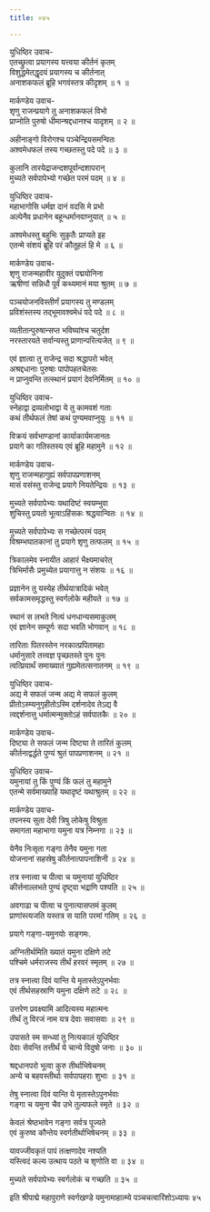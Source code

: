 ```yaml
---
title: ०४५

---
```

युधिष्ठिर उवाच-  
एतच्छ्रुत्वा प्रयागस्य यत्त्वया कीर्तनं कृतम्  
विशुद्धमेतद्धृदयं प्रयागस्य च कीर्तनात्  
अनाशकफलं ब्रूहि भगवंस्तत्र कीदृशम् ॥ १ ॥


मार्कण्डेय उवाच-  
शृणु राजन्प्रयागे तु अनाशकफलं विभो  
प्राप्नोति पुरुषो धीमान्श्रद्दधानश्च यादृशम् ॥ २ ॥


अहीनाङ्गो विरोगश्च पञ्चेन्द्रियसमन्वितः  
अश्वमेधफलं तस्य गच्छतस्तु पदे पदे ॥ ३ ॥


कुलानि तारयेद्राजन्दशपूर्वान्दशापरान्  
मुच्यते सर्वपापेभ्यो गच्छेत परमं पदम् ॥ ४ ॥


युधिष्ठिर उवाच-  
महाभागोसि धर्मज्ञ दानं वदसि मे प्रभो  
अल्पेनैव प्रधानेन बहून्धर्मानवाप्नुयात् ॥ ५ ॥


अश्वमेधस्तु बहुभिः सुकृतैः प्राप्यते इह  
एतन्मे संशयं ब्रूहि परं कौतूहलं हि मे ॥ ६ ॥


मार्कण्डेय उवाच-  
शृणु राजन्महावीर युदुक्तं पद्मयोनिना  
ऋषीणां सन्निधौ पूर्वं कथ्यमानं मया श्रुतम् ॥ ७ ॥


पञ्चयोजनविस्तीर्णं प्रयागस्य तु मण्डलम्  
प्रविशंस्तस्य तद्भूमावश्वमेधं पदे पदे ॥ ८ ॥


व्यतीतान्पुरुषान्सप्त भविष्यांश्च चतुर्दश  
नरस्तारयते सर्वान्यस्तु प्राणान्परित्यजेत् ॥ ९ ॥


एवं ज्ञात्वा तु राजेन्द्र सदा श्रद्धापरो भवेत्  
अश्रद्दधानाः पुरुषाः पापोपहतचेतसः  
न प्राप्नुवन्ति तत्स्थानं प्रयागं देवनिर्मितम् ॥ १० ॥


युधिष्ठिर उवाच-  
स्नेहाद्वा द्रव्यलोभाद्वा ये तु कामवशं गताः  
कथं तीर्थफलं तेषां कथं पुण्यमवाप्नुयुः ॥ ११ ॥


विक्रयं सर्वभाण्डानां कार्याकार्यमजानतः  
प्रयागे का गतिस्तस्य एवं ब्रूहि महामुने ॥ १२ ॥


मार्कण्डेय उवाच-  
शृणु राजन्महागुह्यं सर्वपापप्रणाशनम्  
मासं वसंस्तु राजेन्द्र प्रयागे नियतेन्द्रियः ॥ १३ ॥


मुच्यते सर्वपापेभ्यः यथादिष्टं स्वयम्भुवा  
शुचिस्तु प्रयतो भूत्वाऽहिंसकः श्रद्धयान्वितः ॥ १४ ॥


मुच्यते सर्वपापेभ्यः स गच्छेत्परमं पदम्  
विश्रम्भघातकानां तु प्रयागे शृणु तत्फलम् ॥ १५ ॥


त्रिकालमेव स्नायीत आहारं भैक्ष्यमाचरेत्  
त्रिभिर्मासैः प्रमुच्येत प्रयागात्तु न संशयः ॥ १६ ॥


प्रज्ञानेन तु यस्येह तीर्थयात्रादिकं भवेत्  
सर्वकामसमृद्धस्तु स्वर्गलोके महीयते ॥ १७ ॥


स्थानं स लभते नित्यं धनधान्यसमाकुलम्  
एवं ज्ञानेन सम्पूर्णः सदा भवति भोगवान् ॥ १८ ॥


तारिताः पितरस्तेन नरकात्प्रपितामहाः  
धर्मानुसारे तत्त्वज्ञ पृच्छतस्ते पुनः पुनः  
त्वत्प्रियार्थं समाख्यातं गुह्यमेतत्सनातनम् ॥ १९ ॥


युधिष्ठिर उवाच-  
अद्य मे सफलं जन्म अद्य मे सफलं कुलम्  
प्रीतोऽस्म्यनुगृहीतोऽस्मि दर्शनादेव तेऽद्य वै  
त्वद्दर्शनात्तु धर्मात्मन्मुक्तोऽहं सर्वपातकैः ॥ २० ॥


मार्कण्डेय उवाच-  
दिष्ट्या ते सफलं जन्म दिष्ट्या ते तारितं कुलम्  
कीर्तनाद्वर्द्धते पुण्यं श्रुतं पापप्रणाशनम् ॥ २१ ॥


युधिष्ठिर उवाच-  
यमुनायां तु किं पुण्यं किं फलं तु महामुने  
एतन्मे सर्वमाख्याहि यथादृष्टं यथाश्रुतम् ॥ २२ ॥


मार्कण्डेय उवाच-  
तपनस्य सुता देवी त्रिषु लोकेषु विश्रुता  
समागता महाभागा यमुना यत्र निम्नगा ॥ २३ ॥


येनैव निःसृता गङ्गा तेनैव यमुना गता  
योजनानां सहस्रेषु कीर्तनात्पापनाशिनी ॥ २४ ॥


तत्र स्नात्वा च पीत्वा च यमुनायां युधिष्ठिर  
कीर्त्तनाल्लभते पुण्यं दृष्ट्वा भद्राणि पश्यति ॥ २५ ॥


अवगाढा च पीत्वा च पुनात्यासप्तमं कुलम्  
प्राणांस्त्यजति यस्तत्र स याति परमां गतिम् ॥ २६ ॥


प्रयागे गङ्गा-यमुनयोः सङ्गमः.  
  
अग्नितीर्थमिति ख्यातं यमुना दक्षिणे तटे  
पश्चिमे धर्मराजस्य तीर्थं हरवरं स्मृतम् ॥ २७ ॥


तत्र स्नात्वा दिवं यान्ति ये मृतास्तेऽपुनर्भवाः  
एवं तीर्थसहस्राणि यमुना दक्षिणे तटे ॥ २८ ॥


उत्तरेण प्रवक्ष्यामि आदित्यस्य महात्मनः  
तीर्थं तु विरजं नाम यत्र देवाः सवासवाः ॥ २९ ॥


उपासते स्म सन्ध्यां तु नित्यकालं युधिष्ठिर  
देवाः सेवन्ति तत्तीर्थं ये चान्ये विदुषो जनाः ॥ ३० ॥


श्रद्दधानपरो भूत्वा कुरु तीर्थाभिषेचनम्  
अन्ये च बहवस्तीर्थाः सर्वपापहराः शुभाः ॥ ३१ ॥


तेषु स्नात्वा दिवं यान्ति ये मृतास्तेऽपुनर्भवाः  
गङ्गा च यमुना चैव उभे तुल्यफले स्मृते ॥ ३२ ॥


केवलं श्रेष्ठभावेन गङ्गा सर्वत्र पूज्यते  
एवं कुरुष्व कौन्तेय स्वर्गतीर्थाभिषेचनम् ॥ ३३ ॥


यावज्जीवकृतं पापं तत्क्षणादेव नश्यति  
यस्त्विदं कल्य उत्थाय पठते च शृणोति वा ॥ ३४ ॥


मुच्यते सर्वपापेभ्यः स्वर्गलोकं च गच्छति ॥ ३५ ॥


इति श्रीपाद्मे महापुराणे स्वर्गखण्डे यमुनामाहात्म्ये पञ्चचत्वारिंशोऽध्यायः ४५